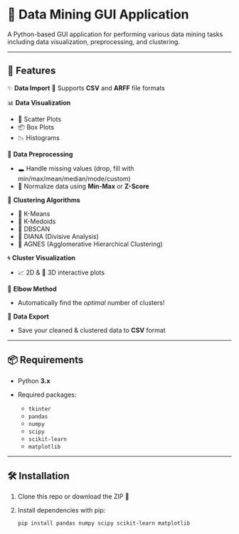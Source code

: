# 🎯 Data Mining GUI Application

A Python-based GUI application for performing various data mining tasks including data visualization, preprocessing, and clustering.

---

## 🚀 Features

✨ **Data Import**
📂 Supports **CSV** and **ARFF** file formats

📊 **Data Visualization**

* 🔵 Scatter Plots
* 📦 Box Plots
* 📉 Histograms

🧼 **Data Preprocessing**

* 🕳️ Handle missing values (drop, fill with min/max/mean/median/mode/custom)
* 📏 Normalize data using **Min-Max** or **Z-Score**

🤖 **Clustering Algorithms**

* 💠 K-Means
* 💎 K-Medoids
* 🌌 DBSCAN
* 🔪 DIANA (Divisive Analysis)
* 🧱 AGNES (Agglomerative Hierarchical Clustering)

🌀 **Cluster Visualization**

* 📈 2D & 🧊 3D interactive plots

📐 **Elbow Method**

* Automatically find the *optimal* number of clusters!

💾 **Data Export**

* Save your cleaned & clustered data to **CSV** format

---

## 📦 Requirements

* Python **3.x**
* Required packages:

  * `tkinter`
  * `pandas`
  * `numpy`
  * `scipy`
  * `scikit-learn`
  * `matplotlib`

---

## 🛠️ Installation

1. Clone this repo or download the ZIP 📁
2. Install dependencies with pip:

   ```bash
   pip install pandas numpy scipy scikit-learn matplotlib
   ```
